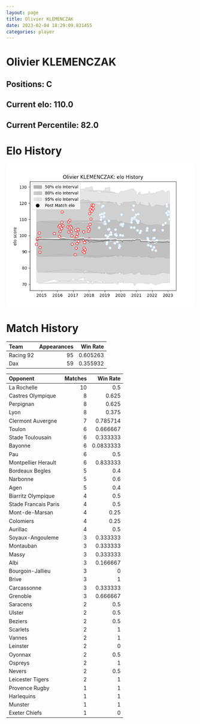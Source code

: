 ```yaml
---  
layout: page  
title: Olivier KLEMENCZAK  
date: 2023-02-04 18:29:09.831455  
categories: player  
---
```

# Olivier KLEMENCZAK

## Positions: C

## Current elo: 110.0

## Current Percentile: 82.0

# Elo History


![elo history](history_OlivierKLEMENCZAK.png)
# Match History


| Team      |   Appearances |   Win Rate |
|:----------|--------------:|-----------:|
| Racing 92 |            95 |   0.605263 |
| Dax       |            59 |   0.355932 |

| Opponent             |   Matches |   Win Rate |
|:---------------------|----------:|-----------:|
| La Rochelle          |        10 |  0.5       |
| Castres Olympique    |         8 |  0.625     |
| Perpignan            |         8 |  0.625     |
| Lyon                 |         8 |  0.375     |
| Clermont Auvergne    |         7 |  0.785714  |
| Toulon               |         6 |  0.666667  |
| Stade Toulousain     |         6 |  0.333333  |
| Bayonne              |         6 |  0.0833333 |
| Pau                  |         6 |  0.5       |
| Montpellier Herault  |         6 |  0.833333  |
| Bordeaux Begles      |         5 |  0.4       |
| Narbonne             |         5 |  0.6       |
| Agen                 |         5 |  0.4       |
| Biarritz Olympique   |         4 |  0.5       |
| Stade Francais Paris |         4 |  0.5       |
| Mont-de-Marsan       |         4 |  0.25      |
| Colomiers            |         4 |  0.25      |
| Aurillac             |         4 |  0.5       |
| Soyaux-Angouleme     |         3 |  0.333333  |
| Montauban            |         3 |  0.333333  |
| Massy                |         3 |  0.333333  |
| Albi                 |         3 |  0.166667  |
| Bourgoin-Jallieu     |         3 |  0         |
| Brive                |         3 |  1         |
| Carcassonne          |         3 |  0.333333  |
| Grenoble             |         3 |  0.666667  |
| Saracens             |         2 |  0.5       |
| Ulster               |         2 |  0.5       |
| Beziers              |         2 |  0.5       |
| Scarlets             |         2 |  1         |
| Vannes               |         2 |  1         |
| Leinster             |         2 |  0         |
| Oyonnax              |         2 |  0.5       |
| Ospreys              |         2 |  1         |
| Nevers               |         2 |  0.5       |
| Leicester Tigers     |         2 |  1         |
| Provence Rugby       |         1 |  1         |
| Harlequins           |         1 |  1         |
| Munster              |         1 |  1         |
| Exeter Chiefs        |         1 |  0         |